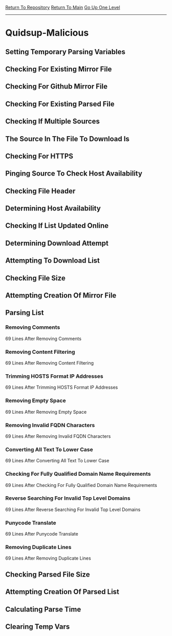 [Return To Repository](https://github.com/DigitalWarrior/piholeparser/)
[Return To Main](https://github.com/DigitalWarrior/piholeparser/blob/master/RecentRunLogs/Mainlog.md)
[Go Up One Level](https://github.com/DigitalWarrior/piholeparser/blob/master/RecentRunLogs/TopLevelScripts/30-Processing-External-Blacklists.md)
____________________________________
# Quidsup-Malicious
## Setting Temporary Parsing Variables
## Checking For Existing Mirror File
## Checking For Github Mirror File
## Checking For Existing Parsed File
## Checking If Multiple Sources
## The Source In The File To Download Is
## Checking For HTTPS
## Pinging Source To Check Host Availability
## Checking File Header
## Determining Host Availability
## Checking If List Updated Online
## Determining Download Attempt
## Attempting To Download List
## Checking File Size
## Attempting Creation Of Mirror File
## Parsing List
### Removing Comments
69 Lines After Removing Comments
### Removing Content Filtering
69 Lines After Removing Content Filtering
### Trimming HOSTS Format IP Addresses
69 Lines After Trimming HOSTS Format IP Addresses
### Removing Empty Space
69 Lines After Removing Empty Space
### Removing Invalid FQDN Characters
69 Lines After Removing Invalid FQDN Characters
### Converting All Text To Lower Case
69 Lines After Converting All Text To Lower Case
### Checking For Fully Qualified Domain Name Requirements
69 Lines After Checking For Fully Qualified Domain Name Requirements
### Reverse Searching For Invalid Top Level Domains
69 Lines After Reverse Searching For Invalid Top Level Domains
### Punycode Translate
69 Lines After Punycode Translate
### Removing Duplicate Lines
69 Lines After Removing Duplicate Lines
## Checking Parsed File Size
## Attempting Creation Of Parsed List
## Calculating Parse Time
## Clearing Temp Vars
